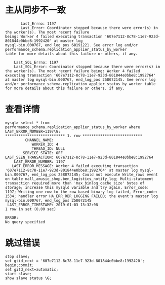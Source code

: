 # 主从同步不一致

```
       Last_Errno: 1197
       Last_Error: Coordinator stopped because there were error(s) in the worker(s). The most recent failure 
being: Worker 4 failed executing transaction '607e7112-8c78-11e7-923d-801844e0bbe8:1992420' at master log 
mysql-bin.000767, end_log_pos 68191221. See error log and/or performance_schema.replication_applier_status_by_worker
table for more details about this failure or others, if any.
```

        Last_SQL_Errno: 1197
        Last_SQL_Error: Coordinator stopped because there were error(s) in the worker(s). The most recent failure being: Worker 4 failed executing transaction '607e7112-8c78-11e7-923d-801844e0bbe8:1992764' at master log mysql-bin.000767, end_log_pos 258072145. See error log and/or performance_schema.replication_applier_status_by_worker table for more details about this failure or others, if any.

# 查看详情
```
mysql> select * from performance_schema.replication_applier_status_by_worker where LAST_ERROR_NUMBER=1197\G;
*************************** 1. row ***************************
         CHANNEL_NAME: 
            WORKER_ID: 4
            THREAD_ID: NULL
        SERVICE_STATE: OFF
LAST_SEEN_TRANSACTION: 607e7112-8c78-11e7-923d-801844e0bbe8:1992764
    LAST_ERROR_NUMBER: 1197
   LAST_ERROR_MESSAGE: Worker 4 failed executing transaction '607e7112-8c78-11e7-923d-801844e0bbe8:1992764' at master log mysql-bin.000767, end_log_pos 258072145; Could not execute Write_rows event on table mall_amusic_shop.ben_logistics_notify_log; Multi-statement transaction required more than 'max_binlog_cache_size' bytes of storage; increase this mysqld variable and try again, Error_code: 1197; Writing one row to the row-based binary log failed, Error_code: 1534; handler error HA_ERR_RBR_LOGGING_FAILED; the event's master log mysql-bin.000767, end_log_pos 258072145
 LAST_ERROR_TIMESTAMP: 2019-01-03 13:32:08
1 row in set (0.00 sec)

ERROR: 
No query specified
```

# 跳过错误
```
stop slave;
set gtid_next = '607e7112-8c78-11e7-923d-801844e0bbe8:1992420';
begin;commit;
set gitd_next=automatic;
start slave;
show slave status \G;
```
